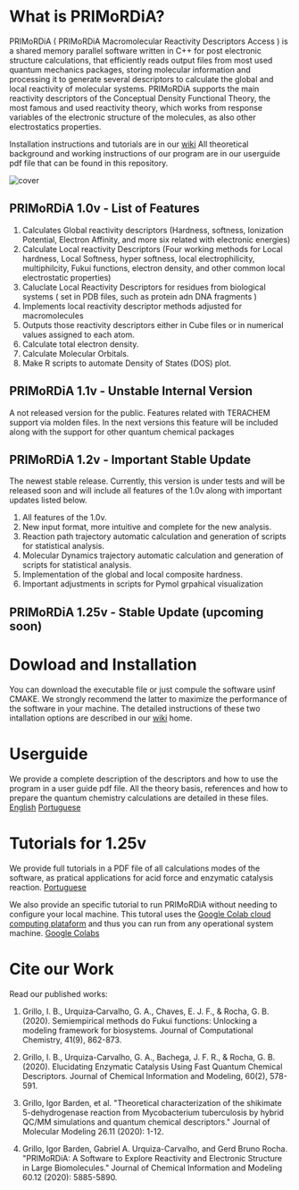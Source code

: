 # What is PRIMoRDiA?

PRIMoRDiA ( PRIMoRDiA Macromolecular Reactivity
Descriptors Access ) is a shared memory parallel software
written in C++ for post electronic structure calculations, that
efficiently reads output files from most used quantum mechanics packages, storing molecular information and processing
it to generate several descriptors to calculate the global and
local reactivity of molecular systems. PRIMoRDiA supports
the main reactivity descriptors of the Conceptual Density
Functional Theory, the most famous and used reactivity theory, which works from response variables of the electronic
structure of the molecules, as also other electrostatics properties.

Installation instructions and tutorials are in our [wiki](https://github.com/igorChem/PRIMoRDiA1.0v/wiki)
All theoretical background and working instructions of our program are in our userguide pdf file that can be found in this repository. 


![cover](https://github.com/igorChem/PRIMoRDiA1.0v/blob/master/Repo_images/cover.png)

## PRIMoRDiA 1.0v - List of Features 

1. Calculates Global reactivity descriptors 
  (Hardness, softness, Ionization Potential, Electron Affinity, and more six related with electronic energies)
2. Calculate Local reactivity Descriptors
(Four working methods for Local hardness, Local Softness, hyper softness, local electrophilicity, multiphilcity, Fukui functions, electron density, and other common local electrostatic properties)
3. Caluclate Local Reactivity Descriptors for residues from biological systems ( set in PDB files, such as protein adn DNA fragments )
4. Implements local reactivity descriptor methods adjusted for macromolecules
5. Outputs those reactivity descriptors either in Cube files or in numerical values assigned to each atom.
6. Calculate total electron density.
7. Calculate Molecular Orbitals.
8. Make R scripts to automate Density of States (DOS) plot.

## PRIMoRDiA 1.1v - Unstable Internal Version

A not released version for the public. 
Features related with  TERACHEM support via molden files.
In the next versions this feature will be included along with the support for other quantum chemical packages

## PRIMoRDiA 1.2v - Important Stable Update  

The newest stable release.
Currently, this version is under tests and will be released soon and will include all features of the 1.0v along with important updates listed below. 

1. All features of the 1.0v.
2. New input format, more intuitive and complete for the new analysis.
3. Reaction path trajectory automatic calculation and generation of scripts for statistical analysis.
4. Molecular Dynamics trajectory automatic calculation and generation of scripts for statistical analysis.
5. Implementation of the global and local composite hardness.
6. Important adjustments in scripts for Pymol grpahical visualization 

## PRIMoRDiA 1.25v - Stable Update (upcoming soon)


# Dowload and Installation

You can download the executable file or just compule the software usinf CMAKE. 
We strongly recommend the latter to maximize the performance of the software in your machine. 
The detailed instructions of these two intallation options are described in our [wiki](https://github.com/igorChem/PRIMoRDiA1.0v/wiki) home. 


# Userguide 

We provide a complete description of the descriptors and how to use the program in a user guide pdf file. 
All the theory basis, references and how to prepare the quantum chemistry calculations are detailed in these files. 
[English](https://github.com/igorChem/PRIMoRDiA1.0v/blob/master/user_guide_EN.pdf)
[Portuguese](https://github.com/igorChem/PRIMoRDiA1.0v/blob/master/user_guide_EN.pd)

# Tutorials for 1.25v

We provide full tutorials in a PDF file of all calculations modes of the software, as pratical applications for acid force and enzymatic catalysis reaction. 
[Portuguese]()

We also provide an specific tutorial to run PRIMoRDiA without needing to configure your local machine. 
This tutoral uses the [Google Colab cloud computing plataform](https://colab.research.google.com) and thus you can run from any operational system machine.
[Google Colabs](https://github.com/igorChem/PRIMoRDiA1.0v/blob/master/Tutorial_PRIMoRDiA_Colab.ipynb)

# Cite our Work

Read our published works: 

1. Grillo, I. B., Urquiza‐Carvalho, G. A., Chaves, E. J. F., & Rocha, G. B. (2020). Semiempirical methods do Fukui functions: Unlocking a modeling framework for biosystems. Journal of Computational Chemistry, 41(9), 862-873.

2. Grillo, I. B., Urquiza-Carvalho, G. A., Bachega, J. F. R., & Rocha, G. B. (2020). Elucidating Enzymatic Catalysis Using Fast Quantum Chemical Descriptors. Journal of Chemical Information and Modeling, 60(2), 578-591.

3. Grillo, Igor Barden, et al. "Theoretical characterization of the shikimate 5-dehydrogenase reaction from Mycobacterium tuberculosis by hybrid QC/MM simulations and quantum chemical descriptors." Journal of Molecular Modeling 26.11 (2020): 1-12.

4. Grillo, Igor Barden, Gabriel A. Urquiza-Carvalho, and Gerd Bruno Rocha. "PRIMoRDiA: A Software to Explore Reactivity and Electronic Structure in Large Biomolecules." Journal of Chemical Information and Modeling 60.12 (2020): 5885-5890.



